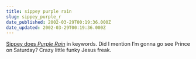 ```yaml
---
title: sippey purple rain
slug: sippey_purple_r
date_published: 2002-03-29T00:19:36.000Z
date_updated: 2002-03-29T00:19:36.000Z
---
```


[Sippey does *Purple Rain*](http://sippey.com/2002/) in keywords. Did I mention I’m gonna go see Prince on Saturday? Crazy little funky Jesus freak.
